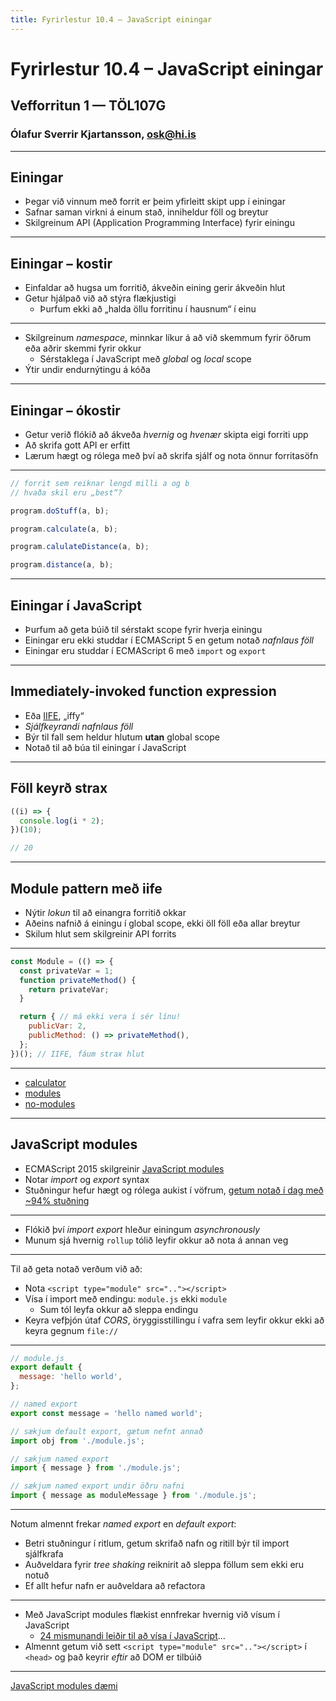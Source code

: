 ```yaml
---
title: Fyrirlestur 10.4 – JavaScript einingar
---
```


# Fyrirlestur 10.4 – JavaScript einingar

## Vefforritun 1 — TÖL107G

### Ólafur Sverrir Kjartansson, [osk@hi.is](mailto:osk@hi.is)

---

## Einingar

* Þegar við vinnum með forrit er þeim yfirleitt skipt upp í einingar
* Safnar saman virkni á einum stað, inniheldur föll og breytur
* Skilgreinum API (Application Programming Interface) fyrir einingu

***

## Einingar – kostir

* Einfaldar að hugsa um forritið, ákveðin eining gerir ákveðin hlut
* Getur hjálpað við að stýra flækjustigi
  * Þurfum ekki að „halda öllu forritinu í hausnum“ í einu

***

* Skilgreinum _namespace_, minnkar líkur á að við skemmum fyrir öðrum eða aðrir skemmi fyrir okkur
  * Sérstaklega í JavaScript með _global_ og _local_ scope
* Ýtir undir endurnýtingu á kóða

***

## Einingar – ókostir

* Getur verið flókið að ákveða _hvernig_ og _hvenær_ skipta eigi forriti upp
* Að skrifa gott API er erfitt
* Lærum hægt og rólega með því að skrifa sjálf og nota önnur forritasöfn

***

```javascript
// forrit sem reiknar lengd milli a og b
// hvaða skil eru „best“?
```

<!-- eslint-disable no-undef -->

```javascript
program.doStuff(a, b);
```

<!-- eslint-disable no-undef -->

```javascript
program.calculate(a, b);
```

<!-- eslint-disable no-undef -->

```javascript
program.calulateDistance(a, b);
```

<!-- eslint-disable no-undef -->

```javascript
program.distance(a, b);
```

***

## Einingar í JavaScript

* Þurfum að geta búið til sérstakt scope fyrir hverja einingu
* Einingar eru ekki studdar í ECMAScript 5 en getum notað _nafnlaus föll_
* Einingar eru studdar í ECMAScript 6 með `import` og `export`

***

## Immediately-invoked function expression

* Eða [IIFE](https://developer.mozilla.org/en-US/docs/Glossary/IIFE), „iffy“
* _Sjálfkeyrandi nafnlaus föll_
* Býr til fall sem heldur hlutum **utan** global scope
* Notað til að búa til einingar í JavaScript

***

## Föll keyrð strax

```javascript
((i) => {
  console.log(i * 2);
})(10);
```

```javascript
// 20
```

***

## Module pattern með iife

* Nýtir _lokun_ til að einangra forritið okkar
* Aðeins nafnið á einingu í global scope, ekki öll föll eða allar breytur
* Skilum hlut sem skilgreinir API forrits

***

<!-- eslint-disable no-unused-vars -->

```javascript
const Module = (() => {
  const privateVar = 1;
  function privateMethod() {
    return privateVar;
  }

  return { // má ekki vera í sér línu!
    publicVar: 2,
    publicMethod: () => privateMethod(),
  };
})(); // IIFE, fáum strax hlut
```

***

* [calculator](daemi/4.modules/01.calculator.js)
* [modules](daemi/4.modules/02.modules.js)
* [no-modules](daemi/4.modules/03.no-modules.js)

---

## JavaScript modules

* ECMAScript 2015 skilgreinir [JavaScript modules](https://developer.mozilla.org/en-US/docs/Web/JavaScript/Guide/Modules)
* Notar _import_ og _export_ syntax
* Stuðningur hefur hægt og rólega aukist í vöfrum, [getum notað í dag með ~94% stuðning](https://caniuse.com/es6-module)

***

* Flókið því _import_ _export_ hleður einingum _asynchronously_
* Munum sjá hvernig `rollup` tólið leyfir okkur að nota á annan veg

***

Til að geta notað verðum við að:

* Nota `<script type="module" src=".."></script>`
* Vísa í import með endingu: `module.js` ekki `module`
  * Sum tól leyfa okkur að sleppa endingu
* Keyra vefþjón útaf _CORS_, öryggisstillingu í vafra sem leyfir okkur ekki að keyra gegnum `file://`

***

<!-- eslint-disable -->

```javascript
// module.js
export default {
  message: 'hello world',
};

// named export
export const message = 'hello named world';
```

<!-- eslint-disable -->

```javascript
// sækjum default export, gætum nefnt annað
import obj from './module.js';

// sækjum named export
import { message } from './module.js';

// sækjum named export undir öðru nafni
import { message as moduleMessage } from './module.js';
```

***

Notum almennt frekar _named export_ en _default export_:

* Betri stuðningur í ritlum, getum skrifað nafn og ritill býr til import sjálfkrafa
* Auðveldara fyrir _tree shaking_ reiknirit að sleppa föllum sem ekki eru notuð
* Ef allt hefur nafn er auðveldara að refactora

***

* Með JavaScript modules flækist ennfrekar hvernig við vísum í JavaScript
  * [24 mismunandi leiðir til að vísa í JavaScript](https://gist.github.com/jakub-g/385ee6b41085303a53ad92c7c8afd7a6)...
* Almennt getum við sett `<script type="module" src=".."></script>` í `<head>` og það keyrir _eftir_ að DOM er tilbúið

***

[JavaScript modules dæmi](daemi/4.modules/04.javascript-modules)

